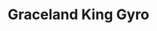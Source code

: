 ---
title: "Graceland King Gyro"
url: /white-lake/graceland-king-gyro-highland-road/
shop: alcohol
---